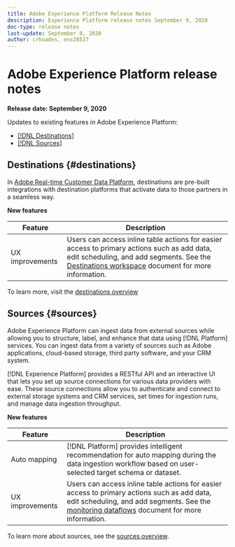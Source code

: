 ```yaml
---
title: Adobe Experience Platform Release Notes
description: Experience Platform release notes September 9, 2020
doc-type: release notes
last-update: September 8, 2020
author: crhoades, ens28527
---
```


# Adobe Experience Platform release notes 

**Release date: September 9, 2020**

Updates to existing features in Adobe Experience Platform:

- [[!DNL Destinations]](#destinations)
- [[!DNL Sources]](#sources)

## Destinations {#destinations}

In [Adobe Real-time Customer Data Platform](../../rtcdp/overview.md), destinations are pre-built integrations with destination platforms that activate data to those partners in a seamless way.

**New features**

| Feature | Description |
| ------- | ----------- |
| UX improvements | Users can access inline table actions for easier access to primary actions such as add data, edit scheduling, and add segments. See the [Destinations workspace](../../rtcdp/destinations/destinations-workspace.md) document for more information. |

To learn more, visit the [destinations overview](../../rtcdp/destinations/destinations-overview.md)

## Sources {#sources}

Adobe Experience Platform can ingest data from external sources while allowing you to structure, label, and enhance that data using [!DNL Platform] services. You can ingest data from a variety of sources such as Adobe applications, cloud-based storage, third party software, and your CRM system.

[!DNL Experience Platform] provides a RESTful API and an interactive UI that lets you set up source connections for various data providers with ease. These source connections allow you to authenticate and connect to external storage systems and CRM services, set times for ingestion runs, and manage data ingestion throughput.

**New features**

| Feature | Description |
| ------- | ----------- |
| Auto mapping | [!DNL Platform] provides intelligent recommendation for auto mapping during the data ingestion workflow based on user-selected target schema or dataset. |
| UX improvements | Users can access inline table actions for easier access to primary actions such as add data, edit scheduling, and add segments. See the [monitoring dataflows](../../sources/tutorials/ui/monitor.md) document for more information. |

To learn more about sources, see the [sources overview](../../sources/home.md).